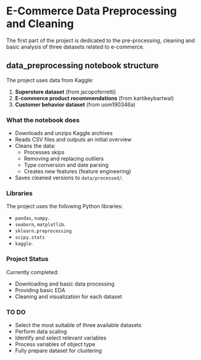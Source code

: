 # E-Commerce Data Preprocessing and Cleaning

The first part of the project is dedicated to the pre-processing, cleaning and basic analysis of three datasets related to e-commerce.

## data_preprocessing notebook structure

The project uses data from Kaggle:

1. **Superstore dataset** (from jacopoferretti)
2. **E-commerce product recommendations** (from kartikeybartwal)
3. **Customer behavior dataset** (from uom190346a)

### What the notebook does

- Downloads and unzips Kaggle archives
- Reads CSV files and outputs an initial overview
- Cleans the data:
  - Processes skips
  - Removing and replacing outliers
  - Type conversion and date parsing
  - Creates new features (feature engineering)
- Saves cleaned versions to `data/processed/`.

### Libraries

The project uses the following Python libraries:
- `pandas`, `numpy`.
- `seaborn`, `matplotlib`.
- `sklearn.preprocessing`
- `scipy.stats`
- `kaggle`.

### Project Status

Currently completed:
- Downloading and basic data processing
- Providing basic EDA
- Cleaning and visualization for each dataset

###  TO DO

- Select the most suitable of three available datasets
- Perform data scaling
- Identify and select relevant variables
- Process variables of object type
- Fully prepare dataset for clustering